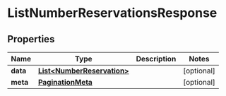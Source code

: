 

# ListNumberReservationsResponse

## Properties

Name | Type | Description | Notes
------------ | ------------- | ------------- | -------------
**data** | [**List&lt;NumberReservation&gt;**](NumberReservation.md) |  |  [optional]
**meta** | [**PaginationMeta**](PaginationMeta.md) |  |  [optional]



